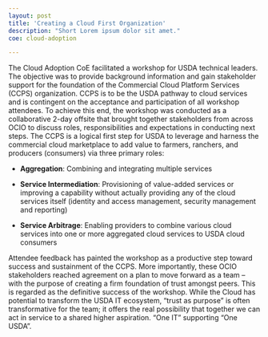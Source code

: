 ```yaml
---
layout: post
title: 'Creating a Cloud First Organization'
description: "Short Lorem ipsum dolor sit amet."
coe: cloud-adoption

---
```

The Cloud Adoption CoE facilitated a workshop for USDA technical leaders.  The objective was to provide background information and gain stakeholder support for the foundation of the Commercial Cloud Platform Services (CCPS) organization.  CCPS is to be the USDA pathway to cloud services and is contingent on the acceptance and participation of all workshop attendees.  To achieve this end, the workshop was conducted as a collaborative 2-day offsite that brought together stakeholders from across OCIO to discuss roles, responsibilities and expectations in conducting next steps.  The CCPS is a logical first step for USDA to leverage and harness the commercial cloud marketplace to add value to farmers, ranchers, and producers (consumers) via three primary roles:

- **Aggregation**: Combining and integrating multiple services

- **Service Intermediation**: Provisioning of value-added services or improving a capability without actually providing any of the cloud services itself (identity and access management, security management and reporting)

- **Service Arbitrage**:  Enabling providers to combine various cloud services into one or more aggregated cloud services to USDA cloud consumers

Attendee feedback has painted the workshop as a productive step toward success and sustainment of the CCPS.  More importantly, these OCIO stakeholders reached agreement on a plan to move forward as a team – with the purpose of creating a firm foundation of trust amongst peers.  This is regarded as the definitive success of the workshop.  While the Cloud has potential to transform the USDA IT ecosystem, “trust as purpose” is often transformative for the team; it offers the real possibility that together we can act in service to a shared higher aspiration. “One IT” supporting “One USDA”.

